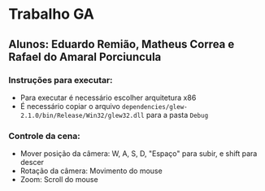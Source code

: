 # Trabalho GA

## Alunos: Eduardo Remião, Matheus Correa e Rafael do Amaral Porciuncula

### Instruções para executar:
 - Para executar é necessário escolher arquitetura x86
 - É necessário copiar o arquivo `dependencies/glew-2.1.0/bin/Release/Win32/glew32.dll` para a pasta `Debug`

### Controle da cena:
- Mover posição da câmera: W, A, S, D, "Espaço" para subir, e shift para descer
- Rotação da câmera: Movimento do mouse
- Zoom: Scroll do mouse
